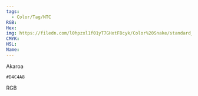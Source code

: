 ```yaml
---
tags:
  - Color/Tag/NTC
RGB:
Hex:
img: https://filedn.com/l0hpzxl1f01yT7GHxtF8cyk/Color%20Snake/standard_csv_to_svg/D4C4A8.svg
CMYK:
HSL:
Name:
---
```

Akaroa
```palette
#D4C4A8
```
RGB
